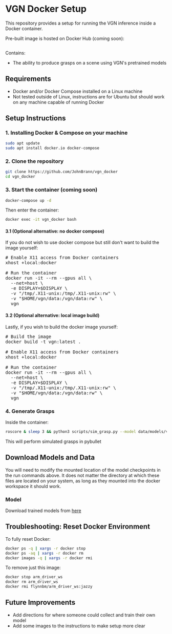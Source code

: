 # VGN Docker Setup

This repository provides a setup for running the VGN inference inside a Docker container.

Pre-built image is hosted on Docker Hub (coming soon):

```bash

```

Contains:

- The ability to produce grasps on a scene using VGN's pretrained models

## Requirements

- Docker and/or Docker Compose installed on a Linux machine
- Not tested outside of Linux, instructions are for Ubuntu but should work on any machine capable of running Docker

## Setup Instructions

### 1. Installing Docker & Compose on your machine

```bash
sudo apt update
sudo apt install docker.io docker-compose
```

### 2. Clone the repository

```bash
git clone https://github.com/JohnBrann/vgn_docker
cd vgn_docker
```

### 3. Start the container (coming soon)

```bash
docker-compose up -d
```

Then enter the container:

```bash
docker exec -it vgn_docker bash
```

#### 3.1 (Optional alternative: no docker compose)
If you do not wish to use docker compose but still don't want to build the image yourself:

<pre>
# Enable X11 access from Docker containers
xhost +local:docker

# Run the container
docker run -it --rm --gpus all \
  --net=host \
  -e DISPLAY=$DISPLAY \
  -v "/tmp/.X11-unix:/tmp/.X11-unix:rw" \
  -v "$HOME/vgn/data:/vgn/data:rw" \
  vgn
</pre>

#### 3.2  (Optional alternative: local image build)
Lastly, if you wish to build the docker image yourself:

<pre>
# Build the image
docker build -t vgn:latest .

# Enable X11 access from Docker containers
xhost +local:docker
  
# Run the container
docker run -it --rm --gpus all \
  --net=host \
  -e DISPLAY=$DISPLAY \
  -v "/tmp/.X11-unix:/tmp/.X11-unix:rw" \
  -v "$HOME/vgn/data:/vgn/data:rw" \
  vgn
</pre>

### 4. Generate Grasps

Inside the container:

```bash
roscore & sleep 3 && python3 scripts/sim_grasp.py --model data/models/vgn_conv.pth --sim-gui --rviz
```

This will perform simulated grasps in pybullet

## Download Models and Data
  You will need to modify the mounted location of the model checkpoints in the run commands above. It does not matter the directory at which these files are located on your system, as long as they mounted into the docker workspace it should work. 
### Model
Download trained models from [here](https://drive.google.com/file/d/1MysYHve3ooWiLq12b58Nm8FWiFBMH-bJ/view)


## Troubleshooting: Reset Docker Environment

To fully reset Docker:

```bash
docker ps -q | xargs -r docker stop
docker ps -aq | xargs -r docker rm
docker images -q | xargs -r docker rmi
```

To remove just this image:

```bash
docker stop arm_driver_ws
docker rm arm_driver_ws
docker rmi flynnbm/arm_driver_ws:jazzy
```

## Future Improvements

- Add directions for where someone could collect and train their own model
- Add some images to the instructions to make setup more clear
